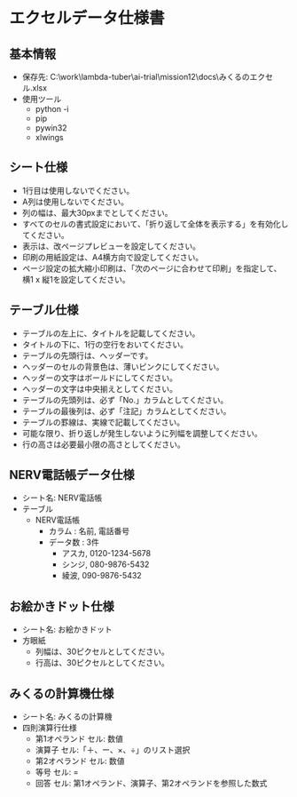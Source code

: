 # エクセルデータ仕様書

## 基本情報
- 保存先: C:\work\lambda-tuber\ai-trial\mission12\docs\みくるのエクセル.xlsx
- 使用ツール
    - python -i
    - pip
    - pywin32
    - xlwings


## シート仕様
- 1行目は使用しないでください。
- A列は使用しないでください。
- 列の幅は、最大30pxまでとしてください。
- すべてのセルの書式設定において、「折り返して全体を表示する」を有効化してください。
- 表示は、改ページプレビューを設定してください。
- 印刷の用紙設定は、A4横方向で設定してください。
- ページ設定の拡大縮小印刷は、「次のページに合わせて印刷」を指定して、横1 x 縦1を設定してください。


## テーブル仕様
- テーブルの左上に、タイトルを記載してください。
- タイトルの下に、1行の空行をおいてください。
- テーブルの先頭行は、ヘッダーです。
- ヘッダーのセルの背景色は、薄いピンクにしてください。
- ヘッダーの文字はボールドにしてください。
- ヘッダーの文字は中央揃えとしてください。
- テーブルの先頭列は、必ず「No.」カラムとしてください。
- テーブルの最後列は、必ず「注記」カラムとしてください。
- テーブルの罫線は、実線で記載してください。
- 可能な限り、折り返しが発生しないように列幅を調整してください。
- 行の高さは必要最小限の高さとしてください。


## NERV電話帳データ仕様
- シート名: NERV電話帳
- テーブル
    - NERV電話帳
        - カラム : 名前, 電話番号
        - データ数 : 3件
            - アスカ, 0120-1234-5678
            - シンジ, 080-9876-5432
            - 綾波, 090-9876-5432


## お絵かきドット仕様
- シート名: お絵かきドット
- 方眼紙
  - 列幅は、30ピクセルとしてください。
  - 行高は、30ピクセルとしてください。
    

## みくるの計算機仕様
- シート名: みくるの計算機
- 四則演算行仕様
  - 第1オペランド セル: 数値
  - 演算子 セル:「＋、ー、×、÷」のリスト選択
  - 第2オペランド セル: 数値
  - 等号 セル: =
  - 回答 セル: 第1オペランド、演算子、第2オペランドを参照した数式

